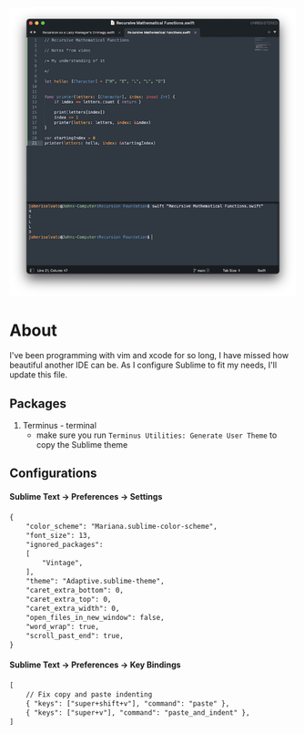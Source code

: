 ![Preview](./preview.png "Preview")

# About

I've been programming with vim and xcode for so long, I have missed how beautiful another IDE can be. As I configure Sublime to fit my needs, I'll update this file.

## Packages
1. Terminus - terminal
	- make sure you run `Terminus Utilities: Generate User Theme` to copy the Sublime theme

## Configurations

#### Sublime Text -> Preferences -> Settings

```
{
	"color_scheme": "Mariana.sublime-color-scheme",
	"font_size": 13,
	"ignored_packages":
	[
		"Vintage",
	],
	"theme": "Adaptive.sublime-theme",
	"caret_extra_bottom": 0,
	"caret_extra_top": 0,
	"caret_extra_width": 0,
	"open_files_in_new_window": false,
	"word_wrap": true,
	"scroll_past_end": true,
}
```

#### Sublime Text -> Preferences -> Key Bindings

```
[
	// Fix copy and paste indenting
	{ "keys": ["super+shift+v"], "command": "paste" },
	{ "keys": ["super+v"], "command": "paste_and_indent" },
]
```
